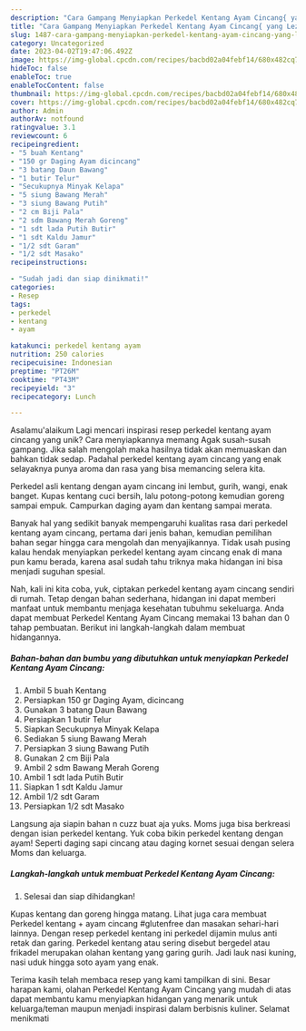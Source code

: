 ```yaml
---
description: "Cara Gampang Menyiapkan Perkedel Kentang Ayam Cincang{ yang Lezat"
title: "Cara Gampang Menyiapkan Perkedel Kentang Ayam Cincang{ yang Lezat"
slug: 1487-cara-gampang-menyiapkan-perkedel-kentang-ayam-cincang-yang-lezat
category: Uncategorized
date: 2023-04-02T19:47:06.492Z
image: https://img-global.cpcdn.com/recipes/bacbd02a04febf14/680x482cq70/perkedel-kentang-ayam-cincang-foto-resep-utama.jpg
hideToc: false
enableToc: true
enableTocContent: false
thumbnail: https://img-global.cpcdn.com/recipes/bacbd02a04febf14/680x482cq70/perkedel-kentang-ayam-cincang-foto-resep-utama.jpg
cover: https://img-global.cpcdn.com/recipes/bacbd02a04febf14/680x482cq70/perkedel-kentang-ayam-cincang-foto-resep-utama.jpg
author: Admin
authorAv: notfound
ratingvalue: 3.1
reviewcount: 6
recipeingredient:
- "5 buah Kentang"
- "150 gr Daging Ayam dicincang"
- "3 batang Daun Bawang"
- "1 butir Telur"
- "Secukupnya Minyak Kelapa"
- "5 siung Bawang Merah"
- "3 siung Bawang Putih"
- "2 cm Biji Pala"
- "2 sdm Bawang Merah Goreng"
- "1 sdt lada Putih Butir"
- "1 sdt Kaldu Jamur"
- "1/2 sdt Garam"
- "1/2 sdt Masako"
recipeinstructions:

- "Sudah jadi dan siap dinikmati!"
categories:
- Resep
tags:
- perkedel
- kentang
- ayam

katakunci: perkedel kentang ayam 
nutrition: 250 calories
recipecuisine: Indonesian
preptime: "PT26M"
cooktime: "PT43M"
recipeyield: "3"
recipecategory: Lunch

---
```



Asalamu'alaikum Lagi mencari inspirasi resep perkedel kentang ayam cincang yang unik? Cara menyiapkannya memang Agak susah-susah gampang. Jika salah mengolah maka hasilnya tidak akan memuaskan dan bahkan tidak sedap. Padahal perkedel kentang ayam cincang yang enak selayaknya punya aroma dan rasa yang bisa memancing selera kita.


Perkedel asli kentang dengan ayam cincang ini lembut, gurih, wangi, enak banget. Kupas kentang cuci bersih, lalu potong-potong kemudian goreng sampai empuk. Campurkan daging ayam dan kentang sampai merata.

Banyak hal yang sedikit banyak mempengaruhi kualitas rasa dari perkedel kentang ayam cincang, pertama dari jenis bahan, kemudian pemilihan bahan segar hingga cara mengolah dan menyajikannya. Tidak usah pusing kalau hendak menyiapkan perkedel kentang ayam cincang enak di mana pun kamu berada, karena asal sudah tahu triknya maka hidangan ini bisa menjadi suguhan spesial.


Nah, kali ini kita coba, yuk, ciptakan perkedel kentang ayam cincang sendiri di rumah. Tetap dengan bahan sederhana, hidangan ini dapat memberi manfaat untuk membantu menjaga kesehatan tubuhmu sekeluarga. Anda dapat membuat Perkedel Kentang Ayam Cincang memakai 13 bahan dan 0 tahap pembuatan. Berikut ini langkah-langkah dalam membuat hidangannya.

<!--inarticleads1-->

##### Bahan-bahan dan bumbu yang dibutuhkan untuk menyiapkan Perkedel Kentang Ayam Cincang:

1. Ambil 5 buah Kentang
1. Persiapkan 150 gr Daging Ayam, dicincang
1. Gunakan 3 batang Daun Bawang
1. Persiapkan 1 butir Telur
1. Siapkan Secukupnya Minyak Kelapa
1. Sediakan 5 siung Bawang Merah
1. Persiapkan 3 siung Bawang Putih
1. Gunakan 2 cm Biji Pala
1. Ambil 2 sdm Bawang Merah Goreng
1. Ambil 1 sdt lada Putih Butir
1. Siapkan 1 sdt Kaldu Jamur
1. Ambil 1/2 sdt Garam
1. Persiapkan 1/2 sdt Masako


Langsung aja siapin bahan n cuzz buat aja yuks. Moms juga bisa berkreasi dengan isian perkedel kentang. Yuk coba bikin perkedel kentang dengan ayam! Seperti daging sapi cincang atau daging kornet sesuai dengan selera Moms dan keluarga. 

<!--inarticleads2-->

##### Langkah-langkah untuk membuat Perkedel Kentang Ayam Cincang:


1. Selesai dan siap dihidangkan!

Kupas kentang dan goreng hingga matang. Lihat juga cara membuat Perkedel kentang + ayam cincang #glutenfree dan masakan sehari-hari lainnya. Dengan resep perkedel kentang ini perkedel dijamin mulus anti retak dan garing. Perkedel kentang atau sering disebut bergedel atau frikadel merupakan olahan kentang yang garing gurih. Jadi lauk nasi kuning, nasi uduk hingga soto ayam yang enak. 

Terima kasih telah membaca resep yang kami tampilkan di sini. Besar harapan kami, olahan Perkedel Kentang Ayam Cincang yang mudah di atas dapat membantu kamu menyiapkan hidangan yang menarik untuk keluarga/teman maupun menjadi inspirasi dalam berbisnis kuliner. Selamat menikmati
